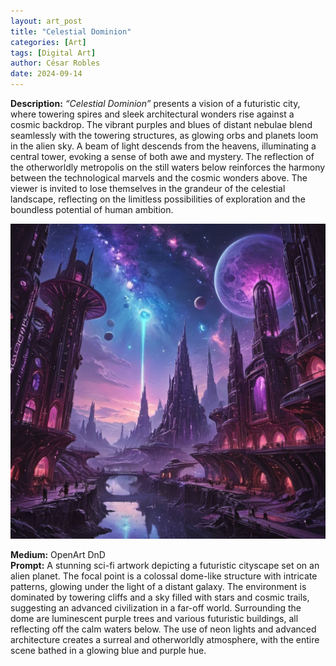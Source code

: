 ```yaml
---
layout: art_post
title: "Celestial Dominion"
categories: [Art]
tags: [Digital Art]
author: César Robles
date: 2024-09-14
---
```

**Description:** *“Celestial Dominion”* presents a vision of a futuristic city, where towering spires and sleek architectural wonders rise against a cosmic backdrop. The vibrant purples and blues of distant nebulae blend seamlessly with the towering structures, as glowing orbs and planets loom in the alien sky. A beam of light descends from the heavens, illuminating a central tower, evoking a sense of both awe and mystery. The reflection of the otherworldly metropolis on the still waters below reinforces the harmony between the technological marvels and the cosmic wonders above. The viewer is invited to lose themselves in the grandeur of the celestial landscape, reflecting on the limitless possibilities of exploration and the boundless potential of human ambition.

![Celestial Dominion](/imag/digital_art/celestial_dominion.jpg)

**Medium:** OpenArt DnD\
**Prompt:** A stunning sci-fi artwork depicting a futuristic cityscape set on an alien planet. The focal point is a colossal dome-like structure with intricate patterns, glowing under the light of a distant galaxy. The environment is dominated by towering cliffs and a sky filled with stars and cosmic trails, suggesting an advanced civilization in a far-off world. Surrounding the dome are luminescent purple trees and various futuristic buildings, all reflecting off the calm waters below. The use of neon lights and advanced architecture creates a surreal and otherworldly atmosphere, with the entire scene bathed in a glowing blue and purple hue.